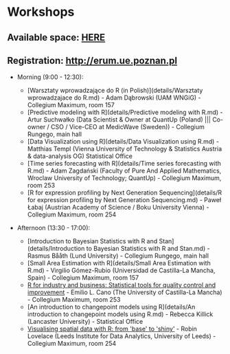# Workshops

## Available space: [HERE](https://docs.google.com/spreadsheets/d/1rVTUrcsiZLb-9FgGmZ1Yna_Yexu8E3gRkYNkhJpzc2c/pubhtml?gid=599578922&single=true)
## Registration: http://erum.ue.poznan.pl


* Morning (9:00 - 12:30):
    + [Warsztaty wprowadzające do R (in Polish)](details/Warsztaty wprowadzajace do R.md) - Adam Dąbrowski (UAM WNGiG) - Collegium Maximum, room 157
    + [Predictive modeling with R](details/Predictive modeling with R.md) - Artur Suchwałko (Data Scientist & Owner at QuantUp (Poland) ||| Co-owner / CSO / Vice-CEO at MedicWave (Sweden)) - Collegium Rungego, main hall
    + [Data Visualization using R](details/Data Visualization using R.md) - Matthias Templ (Vienna University of Technology & Statistics Austria & data-analysis OG) Statistical Office
    + [Time series forecasting with R](details/Time series forecasting with R.md) - Adam Zagdański (Faculty of Pure And Applied Mathematics, Wroclaw University of Technology; QuantUp) - Collegium Maximum, room 253
    + [R for expression profiling by Next Generation Sequencing](details/R for expression profiling by Next Generation Sequencing.md) - Paweł Łabaj (Austrian Academy of Science / Boku University Vienna) - Collegium Maximum, room 254

* Afternoon (13:30 - 17:00):
    +  [Introduction to Bayesian Statistics with R and Stan](details/Introduction to Bayesian Statistics with R and Stan.md) - Rasmus Bååth (Lund University) - Collegium Rungego, main hall
    +  [Small Area Estimation with R](details/Small Area Estimation with R.md) - Virgilio Gómez-Rubio (Universidad de Castilla-La Mancha, Spain) - Collegium Maximum, room 157
    +  [R for industry and business: Statistical tools for quality control and improvement](details/R%20for%20industry%20and%20business:%20Statistical%20tools%20for%20quality%20control%20and%20improvement.md) - Emilio L. Cano (The University of Castilla-La Mancha) - Collegium Maximum, room 253
    +  [An introduction to changepoint models using R](details/An introduction to changepoint models using R.md) - Rebecca Killick (Lancaster University) - Statistical Office
    +  [Visualising spatial data with R: from 'base' to 'shiny'](details/Visualising%20spatial%20data%20with%20R:%20from%20'base'%20to%20'shiny'.md) - Robin Lovelace (Leeds Institute for Data Analytics, University of Leeds) - Collegium Maximum, room 254
